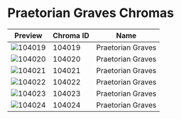 # Praetorian Graves Chromas



| Preview | Chroma ID | Name |
|---------|-----------|------|
| ![104019](https://raw.communitydragon.org/latest/plugins/rcp-be-lol-game-data/global/default/v1/champion-chroma-images/104/104019.png) | 104019 | Praetorian Graves |
| ![104020](https://raw.communitydragon.org/latest/plugins/rcp-be-lol-game-data/global/default/v1/champion-chroma-images/104/104020.png) | 104020 | Praetorian Graves |
| ![104021](https://raw.communitydragon.org/latest/plugins/rcp-be-lol-game-data/global/default/v1/champion-chroma-images/104/104021.png) | 104021 | Praetorian Graves |
| ![104022](https://raw.communitydragon.org/latest/plugins/rcp-be-lol-game-data/global/default/v1/champion-chroma-images/104/104022.png) | 104022 | Praetorian Graves |
| ![104023](https://raw.communitydragon.org/latest/plugins/rcp-be-lol-game-data/global/default/v1/champion-chroma-images/104/104023.png) | 104023 | Praetorian Graves |
| ![104024](https://raw.communitydragon.org/latest/plugins/rcp-be-lol-game-data/global/default/v1/champion-chroma-images/104/104024.png) | 104024 | Praetorian Graves |